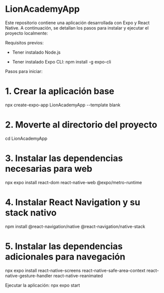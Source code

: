 # LionAcademyApp
Este repositorio contiene una aplicación desarrollada con Expo y React Native. A continuación, se detallan los pasos para instalar y ejecutar el proyecto localmente:

Requisitos previos:
- Tener instalado Node.js

- Tener instalado Expo CLI:
npm install -g expo-cli

Pasos para iniciar:
# 1. Crear la aplicación base 
npx create-expo-app LionAcademyApp --template blank

# 2. Moverte al directorio del proyecto
cd LionAcademyApp

# 3. Instalar las dependencias necesarias para web
npx expo install react-dom react-native-web @expo/metro-runtime

# 4. Instalar React Navigation y su stack nativo
npm install @react-navigation/native @react-navigation/native-stack

# 5. Instalar las dependencias adicionales para navegación
npx expo install react-native-screens react-native-safe-area-context react-native-gesture-handler react-native-reanimated

Ejecutar la aplicación:
npx expo start

